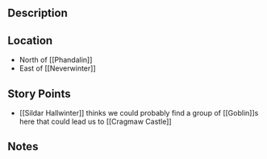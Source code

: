## Description

## Location
- North of [[Phandalin]]
- East of [[Neverwinter]]
## Story Points
- [[Sildar Hallwinter]] thinks we could probably find a group of [[Goblin]]s here that could lead us to [[Cragmaw Castle]]
## Notes
